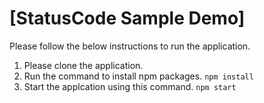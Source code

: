 # [StatusCode Sample Demo]

Please follow the below instructions to run the application.

1. Please clone the application.
2. Run the command to install npm packages.
   `npm install`
3. Start the applcation using this command.
   `npm start`
